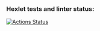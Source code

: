 ### Hexlet tests and linter status:
[![Actions Status](https://github.com/cheernomore/java-project-99/actions/workflows/hexlet-check.yml/badge.svg)](https://github.com/cheernomore/java-project-99/actions)